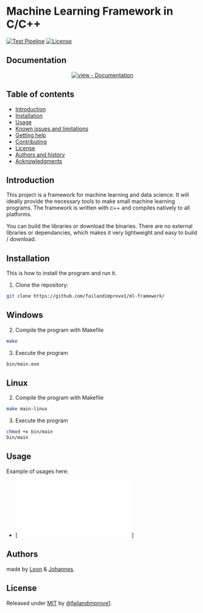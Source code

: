 Machine Learning Framework in C/C++
=================================================

[![Test Pipeline](https://github.com/failandimprove1/ml-framework/workflows/test%20pipeline%20CI/badge.svg)](https://github.com/failandimprove1/ml-framework/actions?query=workflow:"test+pipeline+CI")
[![License](https://img.shields.io/badge/License-MIT-blue)](#license)

## Documentation

<div align="center">

[![view - Documentation](https://img.shields.io/badge/view-Documentation-blue?style=for-the-badge)](/docs/ "Go to project documentation")

</div>

Table of contents
-----------------

* [Introduction](#introduction)
* [Installation](#installation)
* [Usage](#usage)
* [Known issues and limitations](#known-issues-and-limitations)
* [Getting help](#getting-help)
* [Contributing](#contributing)
* [License](#license)
* [Authors and history](#authors-and-history)
* [Acknowledgments](#acknowledgments)


Introduction
------------

This project is a framework for machine learning and data science. It will ideally provide the necessary tools to make small machine learning programs. 
The framework is written with c++ and compiles natively to all platforms.

You can build the libraries or download the binaries.
There are no external libraries or dependancies, which makes it very lightweight and easy to build / download.

Installation
------------
This is how to install the program and run it. 
1. Clone the repository:
```bash
git clone https://github.com/failandimprove1/ml-framework/
```

Windows
----
2. Compile the program with Makefile
```bash
make
```
3. Execute the program
```bash
bin/main.exe
```
Linux
----
2. Compile the program with Makefile
```bash
make main-linux
```
3. Execute the program
```bash
chmod +x bin/main
bin/main
```

Usage
-----
Example of usages here:
* [![basic usage](usage.md)]

Authors 
-------

made by [Leon](https://github.com/failandimprove1) & [Johannes](https://github.com/joonsey).


License
-------
Released under [MIT](/license.md) by [@failandimprove1](https://github.com/failandimprove1).
